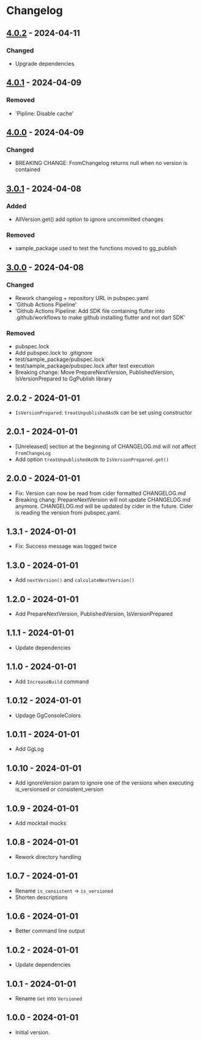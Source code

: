 # Changelog

## [4.0.2] - 2024-04-11

### Changed

- Upgrade dependencies

## [4.0.1] - 2024-04-09

### Removed

- 'Pipline: Disable cache'

## [4.0.0] - 2024-04-09

### Changed

- BREAKING CHANGE: FromChangelog returns null when no version is contained

## [3.0.1] - 2024-04-08

### Added

- AllVersion.get() add option to ignore uncommitted changes

### Removed

- sample\_package used to test the functions moved to gg\_publish

## [3.0.0] - 2024-04-08

### Changed

- Rework changelog + repository URL in pubspec.yaml
- 'Github Actions Pipeline'
- 'Github Actions Pipeline: Add SDK file containing flutter into .github/workflows to make github installing flutter and not dart SDK'

### Removed

- pubspec.lock
- Add pubspec.lock to .gitignore
- test/sample\_package/pubspec.lock
- test/sample\_package/pubspec.lock after test execution
- Breaking change: Move PrepareNextVersion, PublishedVersion, IsVersionPrepared to GgPublish library

## 2.0.2 - 2024-01-01

- `IsVersionPrepared`: `treatUnpublishedAsOk` can be set using constructor

## 2.0.1 - 2024-01-01

- \[Unreleased\] section at the beginning of CHANGELOG.md will not affect `FromChangeLog`
- Add option `treatUnpublishedAsOk` to `IsVersionPrepared.get()`

## 2.0.0 - 2024-01-01

- Fix: Version can now be read from cider formatted CHANGELOG.md
- Breaking chang: PrepareNextVersion will not update CHANGELOG.md anymore.
CHANGELOG.md will be updated by cider in the future. Cider is reading
the version from pubspec.yaml.

## 1.3.1 - 2024-01-01

- Fix: Success message was logged twice

## 1.3.0 - 2024-01-01

- Add `nextVersion()` and `calculateNextVersion()`

## 1.2.0 - 2024-01-01

- Add PrepareNextVersion, PublishedVersion, IsVersionPrepared

## 1.1.1 - 2024-01-01

- Update dependencies

## 1.1.0 - 2024-01-01

- Add `IncreaseBuild` command

## 1.0.12 - 2024-01-01

- Updage GgConsoleColors

## 1.0.11 - 2024-01-01

- Add GgLog

## 1.0.10 - 2024-01-01

- Add ignoreVersion param to ignore one of the versions when executing
is\_versionsed or consistent\_version

## 1.0.9 - 2024-01-01

- Add mocktail mocks

## 1.0.8 - 2024-01-01

- Rework directory handling

## 1.0.7 - 2024-01-01

- Rename `is_consistent` -> `is_versioned`
- Shorten descriptions

## 1.0.6 - 2024-01-01

- Better command line output

## 1.0.2 - 2024-01-01

- Update dependencies

## 1.0.1 - 2024-01-01

- Rename `Get` into `Versioned`

## 1.0.0 - 2024-01-01

- Initial version.

[4.0.2]: https://github.com/inlavigo/gg_version/compare/4.0.1...4.0.2
[4.0.1]: https://github.com/inlavigo/gg_version/compare/4.0.0...4.0.1
[4.0.0]: https://github.com/inlavigo/gg_version/compare/3.0.1...4.0.0
[3.0.1]: https://github.com/inlavigo/gg_version/compare/3.0.0...3.0.1
[3.0.0]: https://github.com/inlavigo/gg_version/compare/2.0.2...3.0.0
